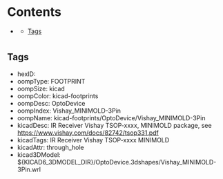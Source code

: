 



Contents
========

* [](#)
	* [Tags](#tags)

# 

## Tags

- hexID: 
- oompType: FOOTPRINT
- oompSize: kicad
- oompColor: kicad-footprints
- oompDesc: OptoDevice
- oompIndex: Vishay_MINIMOLD-3Pin
- oompName: kicad-footprints/OptoDevice/Vishay_MINIMOLD-3Pin
- kicadDesc: IR Receiver Vishay TSOP-xxxx, MINIMOLD package, see https://www.vishay.com/docs/82742/tsop331.pdf
- kicadTags: IR Receiver Vishay TSOP-xxxx MINIMOLD
- kicadAttr: through_hole
- kicad3DModel: ${KICAD6_3DMODEL_DIR}/OptoDevice.3dshapes/Vishay_MINIMOLD-3Pin.wrl

